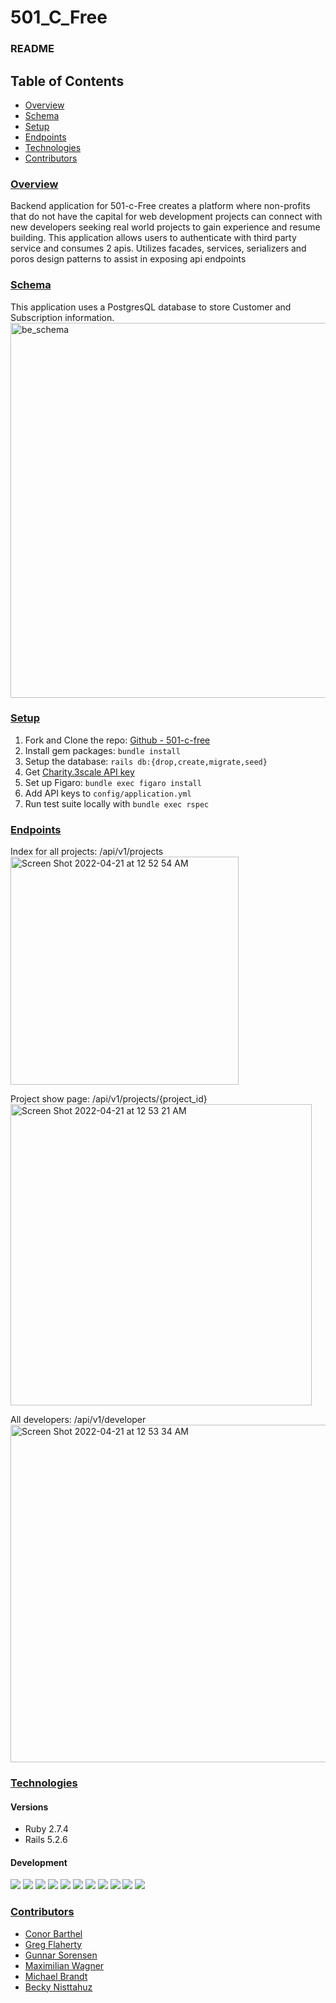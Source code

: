 # 501_C_Free
### README

## Table of Contents
- [Overview](#overview)
- [Schema](#schema)
- [Setup](#setup)
- [Endpoints](#endpoints)
- [Technologies](#technologies)
- [Contributors](#contributors)

### <ins>Overview</ins>
Backend application for 501-c-Free creates a platform where non-profits that do not have the capital for web development projects can connect with new developers seeking real world projects to gain experience and resume building.
This application allows users to authenticate with third party service and consumes 2 apis. Utilizes facades, services, serializers and poros design patterns to assist in exposing api endpoints

### <ins>Schema</ins>
This application uses a PostgresQL database to store Customer and Subscription information.
<img width="600" alt="be_schema" src="https://user-images.githubusercontent.com/92329376/164086840-03363d87-9cb2-4fce-8644-10126b9da4e3.png">

### <ins>Setup</ins>
1. Fork and Clone the repo: [Github - 501-c-free](https://github.com/501-c-Free/back_end_501cFree)
2. Install gem packages: `bundle install`
3. Setup the database: `rails db:{drop,create,migrate,seed}`
4. Get [Charity.3scale API key](https://charity.3scale.net/)
5. Set up Figaro: `bundle exec figaro install`
6. Add API keys to `config/application.yml`
7. Run test suite locally with `bundle exec rspec`

### <ins>Endpoints</ins>
Index for all projects: 
/api/v1/projects
<img width="365" alt="Screen Shot 2022-04-21 at 12 52 54 AM" src="https://user-images.githubusercontent.com/92293363/164582788-19990e72-6d71-4fd3-b33a-699ffdb47c93.png">

Project show page: 
/api/v1/projects/{project_id}
<img width="482" alt="Screen Shot 2022-04-21 at 12 53 21 AM" src="https://user-images.githubusercontent.com/92293363/164583060-a274d45f-4d25-4f1f-9acc-0554ace0b97f.png">

All developers: 
/api/v1/developer
<img width="540" alt="Screen Shot 2022-04-21 at 12 53 34 AM" src="https://user-images.githubusercontent.com/92293363/164583155-180ea92d-13b7-4d1c-8084-fd1acce0baa0.png">

### <ins>Technologies</ins>

#### Versions
- Ruby 2.7.4
- Rails 5.2.6

#### Development
<img src="https://img.shields.io/badge/Ruby_on_Rails-CC0000?style=for-the-badge&logo=ruby-on-rails&logoColor=white" /> 
<img src="https://img.shields.io/badge/Postman-FF6C37?style=for-the-badge&logo=postman&logoColor=white" />
<img src="https://img.shields.io/badge/Atom-66595C?style=for-the-badge&logo=Atom&logoColor=white" />
<img src="https://img.shields.io/badge/GitHub_Actions-2088FF?style=for-the-badge&logo=github-actions&logoColor=white" />
<img src="https://user-images.githubusercontent.com/64919819/113648232-81d60d00-9649-11eb-8ea4-0ff5e399afb6.png" />
<img src="https://img.shields.io/badge/Markdown-000000?style=for-the-badge&logo=markdown&logoColor=white" />
<img src="https://img.shields.io/badge/PostgreSQL-316192?style=for-the-badge&logo=postgresql&logoColor=white" />
<img src="https://img.shields.io/badge/circleci-343434?style=for-the-badge&logo=circleci&logoColor=white" />
<img src="https://img.shields.io/badge/Postman-FF6C37?style=for-the-badge&logo=Postman&logoColor=white"/>
<img src="https://user-images.githubusercontent.com/64919819/113648167-6965f280-9649-11eb-8794-0f1082ae8d1c.png" />
<img src="https://img.shields.io/badge/Heroku-430098?style=for-the-badge&logo=heroku&logoColor=white" />

### <ins>Contributors</ins>

- [Conor Barthel](https://github.com/conorbarthel)
- [Greg Flaherty](https://github.com/gregoryjflaherty)
- [Gunnar Sorensen](https://github.com/glsorensen)
- [Maximilian Wagner](https://github.com/MWagner3)
- [Michael Brandt](https://github.com/mbrandt00)
- [Becky Nisttahuz](https://github.com/benistta)

